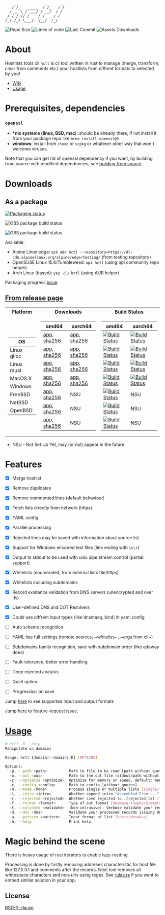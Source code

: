 ```
    __            __     __
   / /_   _____  / /_   / /
  / __ \ / ___/ / __/  / / 
 / / / // /__  / /_   / /  
/_/ /_/ \___/  \__/  /_/   
```
<div>
  <img alt="Repo Size" src="https://img.shields.io/github/repo-size/michalszmidt/hctl" />
  <img alt="Lines of code" src="https://sloc.xyz/github/michalszmidt/hctl?category=code" />
  <img alt="Last Commit" src="https://img.shields.io/github/last-commit/michalszmidt/hctl" />
  <img alt="Assets Downloads" src="https://img.shields.io/github/downloads/michalszmidt/hctl/total" />
</div>

# About


Hostlists tools cli `hctl` is cli tool written in rust to manage (merge, transform, clear from comments etc.) your hostlists from diffrent formats to selected by you!

- [Wiki](https://github.com/michalszmidt/hctl/wiki)
- [Usage](https://github.com/michalszmidt/hctl/wiki/Usage)

# Prerequisites, dependencies
### `openssl`

- **\*nix systems (linux, BSD, mac)**: should be already there, if not install it from your package repo like `brew install openssl@3`
- **windows**: install from `choco` or `vcpkg` or whatever other way that won't welcome viruses.

Note that you can get rid of openssl dependency if you want, by building from source with modified dependencies, see [building from source](https://github.com/michalszmidt/hctl/wiki/Developer#building-from-source).

# Downloads
## As a package

[![Packaging status](https://repology.org/badge/vertical-allrepos/hctl.svg)](https://repology.org/project/hctl/versions)

![OBS package build status](https://img.shields.io/obs/home%3Amichalszmidt/hctl/openSUSE_Leap_15.6_standard/x86_64?label=OBS%3A%20OpenSUSE%20Leap%2015.6&link=https%3A%2F%2Fsoftware.opensuse.org%2Fdownload%2Fpackage%3Fpackage%3Dhctl%26project%3Dhome%253Amichalszmidt)

![OBS package build status](https://img.shields.io/obs/home%3Amichalszmidt/hctl/openSUSE_Tumbleweed/x86_64?label=OBS%3A%20OpenSUSE%20Tumbleweed&link=https%3A%2F%2Fsoftware.opensuse.org%2Fdownload%2Fpackage%3Fpackage%3Dhctl%26project%3Dhome%253Amichalszmidt)

Available:
- Alpine Linux edge: `apk add hctl --repository=https://dl-cdn.alpinelinux.org/alpine/edge/testing/` (from testing repository)
- OpenSUSE Linux 15.6/Tumbleweed: `opi hctl` (using opi community repo helper)
- Arch Linux (based): `yay -Su hctl` (using AUR helper)

Packaging progress [issue](https://github.com/michalszmidt/hctl/issues/9)

## [From release page](https://github.com/michalszmidt/hctl/releases/latest)

<table>
<tr><th>Platform</th><th>Downloads</th><th>Build Status</th></tr>
<tr><td>

| OS |
|----------|
| Linux glibc |
| Linux musl  |
| MacOS X |
| Windows |
| FreeBSD |
| NetBSD |
| OpenBSD |

</td><td>
    
| amd64 | aarch64 |
|-------|---------|
|[app](https://github.com/michalszmidt/hctl/releases/download/latest/hctl-linux-glibc-amd64), [sha256](https://github.com/michalszmidt/hctl/releases/download/latest/sha256-hctl-linux-glibc-amd64) | [app](https://github.com/michalszmidt/hctl/releases/download/latest/hctl-linux-glibc-aarch64), [sha256](https://github.com/michalszmidt/hctl/releases/download/latest/sha256-hctl-linux-glibc-aarch64) |
| [app](https://github.com/michalszmidt/hctl/releases/download/latest/hctl-linux-musl-amd64), [sha256](https://github.com/michalszmidt/hctl/releases/download/latest/sha256-hctl-linux-musl-amd64) | [app](https://github.com/michalszmidt/hctl/releases/download/latest/hctl-linux-musl-aarch64), [sha256](https://github.com/michalszmidt/hctl/releases/download/latest/sha256-hctl-linux-musl-aarch64) |
| [app](https://github.com/michalszmidt/hctl/releases/download/latest/hctl-macosx-amd64), [sha256](https://github.com/michalszmidt/hctl/releases/download/latest/sha256-hctl-macosx-amd64) | [app](https://github.com/michalszmidt/hctl/releases/download/latest/hctl-macosx-silicon), [sha256](https://github.com/michalszmidt/hctl/releases/download/latest/sha256-hctl-macosx-silicon) |
| [app](https://github.com/michalszmidt/hctl/releases/download/latest/hctl-windows-amd64.exe), [sha256](https://github.com/michalszmidt/hctl/releases/download/latest/sha256-hctl-windows-amd64.exe.txt) | [app](https://github.com/michalszmidt/hctl/releases/download/latest/hctl-windows-aarch64.exe), [sha256](https://github.com/michalszmidt/hctl/releases/download/latest/sha256-hctl-windows-aarch64.exe.txt) |
| [app](https://github.com/michalszmidt/hctl/releases/download/latest/hctl-freebsd-amd64), [sha256](https://github.com/michalszmidt/hctl/releases/download/latest/sha256-hctl-freebsd-amd64) | NSU |
| [app](https://github.com/michalszmidt/hctl/releases/download/latest/hctl-netbsd-amd64), [sha256](https://github.com/michalszmidt/hctl/releases/download/latest/sha256-hctl-netbsd-amd64) | NSU |
| [app](https://github.com/michalszmidt/hctl/releases/download/latest/hctl-openbsd-amd64), [sha256](https://github.com/michalszmidt/hctl/releases/download/latest/sha256-hctl-openbsd-amd64) | NSU |
</td><td>

| amd64 | aarch64 |
|-------|---------|
| [![Build Status](https://img.shields.io/github/actions/workflow/status/michalszmidt/hctl/release_linux_glibc_amd64.yml)](https://github.com/michalszmidt/hctl/actions) | [![Build Status](https://api.cirrus-ci.com/github/michalszmidt/hctl.svg?task=LinuxGlibcAarch64)](https://cirrus-ci.com/github/michalszmidt/hctl) |
| [![Build Status](https://img.shields.io/github/actions/workflow/status/michalszmidt/hctl/release_linux_musl_amd64.yml)](https://github.com/michalszmidt/hctl/actions) | [![Build Status](https://api.cirrus-ci.com/github/michalszmidt/hctl.svg?task=LinuxMuslAarch64)](https://cirrus-ci.com/github/michalszmidt/hctl) |
| [![Build Status](https://img.shields.io/github/actions/workflow/status/michalszmidt/hctl/release_macosx_amd64.yml)](https://github.com/michalszmidt/hctl/actions) | [![Build Status](https://api.cirrus-ci.com/github/michalszmidt/hctl.svg?task=MacosxSilicon)](https://cirrus-ci.com/github/michalszmidt/hctl) |
| [![Build Status](https://img.shields.io/github/actions/workflow/status/michalszmidt/hctl/release_windows_amd64.yml)](https://github.com/michalszmidt/hctl/actions) | [![Build Status](https://img.shields.io/github/actions/workflow/status/michalszmidt/hctl/release_windows_aarch64.yml)](https://github.com/michalszmidt/hctl/actions) |
| [![Build Status](https://img.shields.io/github/actions/workflow/status/michalszmidt/hctl/release_freebsd_amd64.yml)](https://github.com/michalszmidt/hctl/actions) | NSU |
| [![Build Status](https://img.shields.io/github/actions/workflow/status/michalszmidt/hctl/release_netbsd_amd64.yml)](https://github.com/michalszmidt/hctl/actions) | NSU |
| [![Build Status](https://img.shields.io/github/actions/workflow/status/michalszmidt/hctl/release_openbsd_amd64.yml)](https://github.com/michalszmidt/hctl/actions) | NSU |

</td></tr> </table> 

<!-- 
| DragonflyBSD |
| [app](https://github.com/michalszmidt/hctl/releases/download/latest/hctl-dragonflybsd-amd64), [sha256](https://github.com/michalszmidt/hctl/releases/download/latest/sha256-hctl-dragonflybsd-amd64) | N/A |
| [![Build Status](https://img.shields.io/github/actions/workflow/status/michalszmidt/hctl/release_dragonflybsd_amd64.yml)](https://github.com/michalszmidt/hctl/actions) | N/A |
-->

- NSU - Not Set Up Yet, may (or not) appear in the future

# Features

- [x] Merge hostlist
- [x] Remove duplicates
- [x] Remove commented lines (default behaviour)
- [x] Fetch lists directly from network (https)
- [x] YAML config
- [x] Parallel processing
- [x] Rejected lines may be saved with information about source list
- [x] Support for Windows encoded text files (line ending with `\n\r`)
- [x] Output to stdout to be used with unix pipe stream control (partial support)
- [x] Whitelists (enumerated, from external lists file/https)
- [x] Whitelists including subdomains
- [x] Record existance validation from DNS servers (unencrypted and over tls)
- [x] User-defined DNS and DOT Resolvers
- [x] Could use diffrent input types (like dnsmasq, bind) in yaml config
- [ ] Auto scheme recognition
- [ ] YAML has full settings (remote sources, ~whitelist~ , ~args from cli~)
- [ ] Subdomains family recognition, save with subdomain order (like adaway does)
- [ ] Fault-tolerance, better error handling
- [ ] Deep rejected analysis
- [ ] Quiet option
- [ ] Progressbar on save


Jump [here](https://github.com/michalszmidt/hctl/wiki/Manual#supported-formats) to see supported input and output formats

Jump [here](https://github.com/michalszmidt/hctl/issues/1) to feature-request issue.

# [Usage](https://github.com/michalszmidt/hctl/wiki/Usage)


```bash
# hctl -D --help
Manipulate on domains

Usage: hctl {domain|--domain|-D} [OPTIONS]

Options:
  -p, --path <path>          Path to file to be read [path without quotes]
  -o, --out <out>            Path to the out file [stdout/path without quotes]
  -z, --optimize <optimize>  Optimize for memory or speed, default: memory [memory/speed]
  -c, --config <config>      Path to config [without qoutes]
  -m, --mode <mode>          Process single or multiple lists [single/folder/config/url]
  -i, --intro <intro>        Whether append intro "Assembled From:..." to out file from config [true/false]
  -r, --rejected <rejected>  Whether save rejected to ./rejected.txt [true/false]
  -f, --format <format>      Type of out format [dnsmasq/loopback/empty/linewise/bind/snort/unbound/machosts/hostperm1/junkbuster/littlesnitch/pdnsd]
  -t, --validate <validate>  (Non-intrusive): Verbose validate your records in single file issuing dns-over-tls query in hardcoded servers [yes/no]
  -d, --dns <dns>            Validate your processed records issuing dns query in predefined servers, config mode allows custom ones [yes/no]
  -a, --pattern <pattern>    Input format of list [hosts/dnsmasq]
  -h, --help                 Print help
```

# Magic behind the scene

There is heavy usage of rust iterators to enable lazy-reading

Processing is done by firstly removing addreses characteristic for host file like 127.0.0.1 and comments after the records. Next tool removes all whitespace characters and non-urls using regex.
See [rules.rs](https://github.com/michalszmidt/hctl/blob/master/src/logic/rules.rs) if you want to embed similar solution in your app.

## License
[BSD-3-clause](https://github.com/michalszmidt/hctl/blob/main/LICENSE)